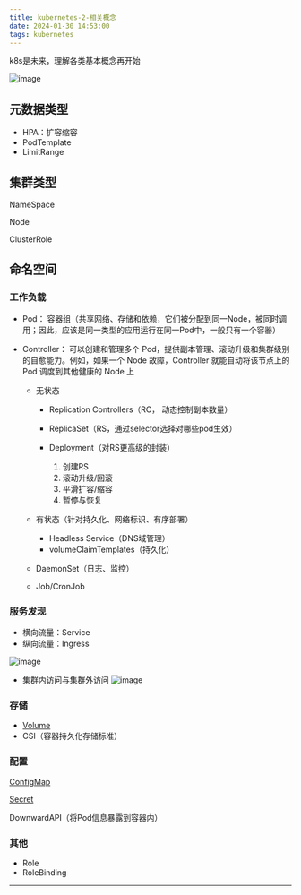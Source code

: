 ```yaml
---
title: kubernetes-2-相关概念
date: 2024-01-30 14:53:00
tags: kubernetes
---
```

k8s是未来，理解各类基本概念再开始
<!--more-->  

![image](/image/assets/image-20240116183723-ievwwyy.png)

## 元数据类型

* HPA：扩容缩容
* PodTemplate
* LimitRange


## 集群类型

NameSpace

Node

ClusterRole


## 命名空间


### 工作负载

* Pod： 容器组（共享网络、存储和依赖，它们被分配到同一Node，被同时调用；因此，应该是同一类型的应用运行在同一Pod中，一般只有一个容器）

* Controller： 可以创建和管理多个 Pod，提供副本管理、滚动升级和集群级别的自愈能力。例如，如果一个 Node 故障，Controller 就能自动将该节点上的 Pod 调度到其他健康的 Node 上

  * 无状态

    * Replication Controllers（RC， 动态控制副本数量）
    * ReplicaSet（RS，通过selector选择对哪些pod生效）
    * Deployment（对RS更高级的封装）

      1. 创建RS
      2. 滚动升级/回滚
      3. 平滑扩容/缩容
      4. 暂停与恢复
  * 有状态（针对持久化、网络标识、有序部署）

    * Headless Service（DNS域管理）
    * volumeClaimTemplates（持久化）
  * DaemonSet（日志、监控）
  * Job/CronJob


### 服务发现

- 	横向流量：Service
- 	纵向流量：Ingress

![image](/images/assets/image-20240116183723-ievwwyy.png)

- 集群内访问与集群外访问
![image](/imagesassets/image-20240116183756-jtgrcuo.png)


### 存储

* [Volume](https://lib.jimmysong.io/kubernetes-handbook/storage/volume/)
* CSI（容器持久化存储标准）


### 配置

[ConfigMap](https://lib.jimmysong.io/kubernetes-handbook/storage/configmap/)

[Secret](https://lib.jimmysong.io/kubernetes-handbook/storage/secret/)

DownwardAPI（将Pod信息暴露到容器内）


### 其他

* Role
* RoleBinding

---


